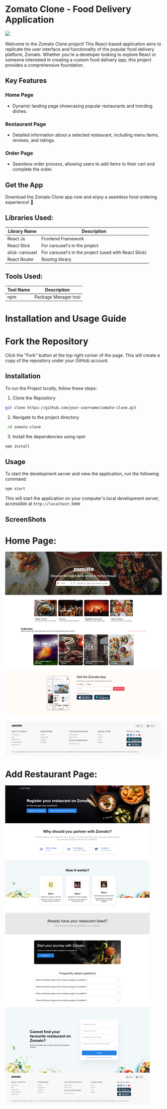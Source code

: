 # Zomato Clone - Food Delivery Application

![](/src/assets/Screenshots/demo.gif)

Welcome to the Zomato Clone project! This React-based application aims to replicate the user interface and functionality of the popular food delivery platform, Zomato. Whether you're a developer looking to explore React or someone interested in creating a custom food delivery app, this project provides a comprehensive foundation.

## Key Features

### Home Page

- Dynamic landing page showcasing popular restaurants and trending dishes.

### Restaurant Page

- Detailed information about a selected restaurant, including menu items, reviews, and ratings.

### Order Page

- Seamless order process, allowing users to add items to their cart and complete the order.

## Get the App

Download the Zomato Clone app now and enjoy a seamless food ordering experience! 📱

## Libraries Used:

| Library Name   | Description                                           |
| -------------- | ----------------------------------------------------- |
| React Js       | Frontend Framework                                    |
| React Slick    | For carousel's in the project                         |
| slick-carousel | For carousel's in the project (used with React Slick) |
| React Router   | Routing library                                       |

## Tools Used:

| Tool Name | Description          |
| --------- | -------------------- |
| npm       | Package Manager tool |

# Installation and Usage Guide

# Fork the Repository

Click the "Fork" button at the top right corner of the page. This will create a copy of the repository under your GitHub account.

## Installation

To run the Project locally, follow these steps:

1. Clone the Repository

```bash
git clone https://github.com/your-username/zomato-clone.git
```

2. Navigate to the project directory

```bash
 cd zomato-clone
```

3. Install the dependencies using npm

```bash
npm install
```

## Usage

To start the development server and view the application, run the following command:

```bash
npm start
```

This will start the application on your computer's local development server, accessible at `http://localhost:3000`

## ScreenShots

# Home Page:

![App Screenshot](/src/assets/Screenshots/Home.png)

# Add Restaurant Page:

![App Screenshot](/src/assets/Screenshots/AddRestaurant.png)
